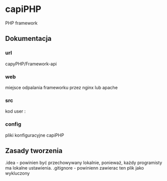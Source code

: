 # capiPHP
PHP framework

## Dokumentacja

### url
capyPHP/Framework-api
   
### web
miejsce odpalania frameworku przez nginx lub apache
  
### src
kod user :
   
### config
pliki konfiguracyjne capiPHP


## Zasady tworzenia

.idea - powinien być przechowywany lokalnie, ponieważ, każdy programisty ma lokalne ustawienia.
.gitignore  - powinienn zawierac ten plik jako wykluczony
